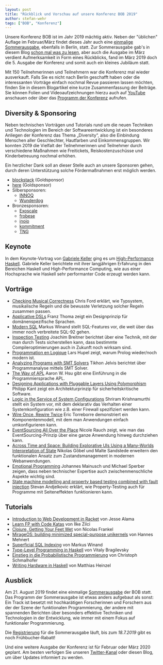 ```yaml
---
layout: post
title: "Rückblick und Vorschau auf unsere Konferenz BOB 2019"
author: stefan-wehr
tags: ["BOB", "Konferenz"]
---
```


Unsere Konferenz BOB ist im Jahr 2019 mächtig aktiv. Neben der "üblichen" Auflage im Februar/März findet dieses Jahr auch eine
[einmalige Sommerausgabe](https://bobkonf.de/2019-summer/),
ebenfalls in Berlin, statt. Zur Sommerausgabe gab's in diesem Blog
[schon mal was zu lesen](https://funktionale-programmierung.de/2019/06/19/summer-bob.html), aber auch die Ausgabe im März verdient Aufmerksamkeit
in Form eines Rückblicks, fand im März 2019
doch die 5. Ausgabe der Konferenz und somit auch ein kleines Jubiläum
statt.

<!-- more start -->

Mit 150 Teilnehmerinnen und Teilnehmern war die Konferenz mal wieder
ausverkauft. Falls Sie es nicht nach Berlin geschafft haben oder
die interessanten Vorträge einfach nochmal Revue passieren lassen
möchten, finden Sie in diesem Blogartikel eine kurze Zusammenfassung
der Beiträge. Sie können Folien und Videoaufzeichnungen hierzu auch auf
[YouTube](https://www.youtube.com/channel/UC2svxmX1Bfyaln2bs9ZsyGA) anschauen oder über das
[Programm der Konferenz](https://bobkonf.de/2019/de/program.html) aufrufen.

Diversity & Sponsoring
---------

Neben technischen Vorträgen und Tutorials rund um die neuen Techniken und Technologien im Bereich der Softwareentwicklung ist ein besonderes Anliegen der Konferenz das Thema „Diversity“, also die Einbindung Menschen aller Geschlechter, Hautfarben und Einkommensgruppen. Wir konnten 2019 die Vielfalt der Teilnehmerinnen und Teilnehmer durch verschiedene Maßnahmen wie
Freitickets, Reiskostenzuschüsse und Kinderbetreuung nochmal erhöhen.

Ein herzlicher Dank soll an dieser Stelle auch an unsere Sponsoren gehen, durch
deren Unterstützung solche Fördermaßnahmen erst möglich werden.

* [blockstack](https://blockstack.org/) (Goldsponsor)
* [here](https://here.com/) (Goldsponsor)
* Silbersponsoren:
  * [INNOQ](https://www.innoq.com/de/)
  * [Wunderdog](https://wunder.dog/)
* Bronzesponsoren:
  * [Exoscale](https://www.exoscale.ch/)
  * [frobese](https://frobese.de/)
  * [inoio](https://inoio.de/)
  * [kommitment](https://www.kommitment.works/)
  * [TNG](https://www.tngtech.com/)

Keynote
-------

In dem Keynote-Vortrag von [Gabriele Keller](https://www.uu.nl/medewerkers/GKKeller) ging es um [High-Performance Haskell](https://bobkonf.de/2019/keller.html). Gabriele Keller berichtete mit
ihrer langjährigen Erfahrung
in den Bereichen Haskell und High-Performance Computing, wie aus einer Hochsprache wie Haskell sehr performanter Code erzeugt werden kann.

Vorträge
--------

* [Checking Musical Correctness](https://bobkonf.de/2019/ford.html) Chris Ford erklärt, wie Typsystem, musikalische Regeln und die bewusste Verletzung solcher Regeln zusammen passen.
* [Applicative DSLs](https://bobkonf.de/2019/thoma.html) Franz Thoma zeigt ein Designprinzip
für domänenspezifische Sprachen.
* [Modern SQL](https://bobkonf.de/2019/winand-talk.html) Markus Winand stellt SQL-Features vor,
die weit über das immer noch verbreitete SQL-92 gehen.
* [Inspection Testing](https://bobkonf.de/2019/breitner.html) Joachim Breitner berichtet über eine Technik, mit der man durch Tests sicherstellen kann, dass bestimmte Compileroptimierungen
auch in Zukunft noch wirksam sind.
* [Programmation en Logique](https://bobkonf.de/2019/hupel.html) Lars Hupel zeigt, warum Prolog
wieder/noch modern ist.
* [Analyzing Programs with SMT Solvers](https://bobkonf.de/2019/jelvis.html) Tikhon Jelvis berichtet
über Programmanalyse mittels SMT Solver.
* [The Way of APL](https://bobkonf.de/2019/hsu.html) Aaron W. Hsu gibt eine Einführung
in die Programmiersprache APL.
* [Designing Applications with Pluggable Layers Using Polymorphism](https://bobkonf.de/2019/kant.html) Philipp Kant zeigt ein Architekturprinzip für sicherheitskritische Software.
* [Logic in the Service of System Configurations](https://bobkonf.de/2019/krishnamurthi.html) Shriram Krishnamurthi stellt ein System vor, mit dem deklarativ das Verhalten einer Systemkonfiguration wie z.B. einer Firewall spezifiziert werden kann.
* [Wire Once, Rewire Twice](https://bobkonf.de/2019/torreborre.html) Eric Torreborre demonstriert
ein Komponentenmodell, mit dem man Anwendungen einfach umkonfigurieren kann.
* [EventSourcing All Over the Place](https://bobkonf.de/2019/rauch.html) Nicole Rauch zeigt, wie
man das EventSourcing-Prinzip über eine ganze Anwendung hinweg durchziehen kann.
* [Across Time and Space: Building Explorative UIs Using a Many-Worlds Interpretation of State](https://bobkonf.de/2019/goebel-sandstede.html) Nikolas Göbel und Malte Sandstede erweitern
den funktionalen Ansatz zum Zustandsmanagement in modernen Webanwendungen.
* [Emotional Programming](https://bobkonf.de/2019/mainusch-sperber.html) Johannes Mainusch und Michael Sperber zeigen, dass neben technischer Expertise auch zwischenmenschliche Aspekte wichtig sind.
* [State machine modelling and property based testing combined with fault injection](https://bobkonf.de/2019/andjelkovic.html) Stevan Andjelkovic erklärt, wie Property-Testing auch für
Programme mit Seiteneffekten funktionieren kann.

Tutorials
---------

* [Introduction to Web Development in Racket](https://bobkonf.de/2019/alama.html) von Jesse Alama
* [Learn FP with Code Katas](https://bobkonf.de/2019/zilci.html) von İlke Zilci
* [Clojure, Getting Your Feet Wet](https://bobkonf.de/2019/frankel.html) von Nicolas Frankel
* [MirageOS: building minimized special-purpose unikernels](https://bobkonf.de/2019/mehnert.html) von Hannes Mehnert
* [Superficial SQL Indexing](https://bobkonf.de/2019/winand-tutorial.html) von Markus Winand
* [Type-Level Programming in Haskell](https://bobkonf.de/2019/bragilevsky.html) von Vitaly Bragilevsky
* [Einstieg in die Probabilistische Programmierung](https://bobkonf.de/2019/schmalhofer.html) von Christoph Schmalhofer
* [Writing Hardware in Haskell](https://bobkonf.de/2019/heinzel.html) von Matthias Heinzel

Ausblick
--------

Am 21. August 2019 findet eine einmalige [Sommerausgabe](https://bobkonf.de/2019-summer/)
der BOB statt. Das Programm der Sommerausgabe ist etwas anders aufgebaut als sonst: Ein Track ist besetzt mit hochkarätigen Forscherinnen und Forschern aus der der Szene der funktionalen Programmierung, der andere mit spannenden Berichten über besonders effektive Techniken und Technologien in der Entwicklung, wie immer mit einem Fokus auf funktionaler Programmierung.

Die [Registrierung](https://bobkonf.de/2019-summer/registration.html) für die Sommerausgabe
läuft, bis zum *18.7.2019* gibt es noch Frühbucher-Rabatt!

Und eine weitere Ausgabe der Konferenz ist für Februar oder März 2020 geplant. Am besten verfolgen Sie unseren [Twitter-Kanal](https://twitter.com/BOBKonf) oder diesen Blog, um über
Updates informiert zu werden.
